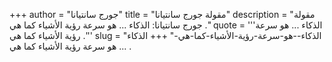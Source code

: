 +++
author = "جورج سانتيانا"
title = "مقولة جورج سانتيانا"
description = "مقولة جورج سانتيانا: الذكاء ... هو سرعة رؤية الأشياء كما هي ."
quote = '''الذكاء ... هو سرعة رؤية الأشياء كما هي .''' 
slug = "الذكاء--هو-سرعة-رؤية-الأشياء-كما-هي-"
+++
الذكاء ... هو سرعة رؤية الأشياء كما هي .
